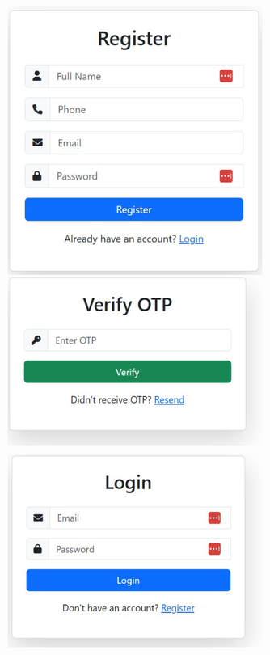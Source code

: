 
![Image Alt](https://github.com/bhusaltilak/Auth/blob/3f97637a996c5630f19ea911efd2f84697815cc3/register.jpg)   ![Image Alt](https://github.com/bhusaltilak/Auth/blob/master/Verify.jpg?raw=true)


![Image Alt](https://github.com/bhusaltilak/Auth/blob/master/Login.jpg?raw=true)
